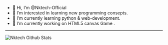 - 👋 Hi, I’m @Nktech-Official
- 👀 I’m interested in learning new programming consepts.
- 🌱 I’m currently learning python & web-development.
- 💞️ I’m currently working on HTML5 canvas Game .
---
<img align="left" alt="Nktech Github Stats" src="https://github-readme-stats.vercel.app/api?username=nktech-official&show_icons=true&hide_border=true&title_color=fff&icon_color=79ff97&%20text_color=9f9f9f&bg_color=151515" />

<!---
Nktech-Official/Nktech-Official is a ✨ special ✨ repository because its `README.md` (this file) appears on your GitHub profile.
You can click the Preview link to take a look at your changes.
--->
